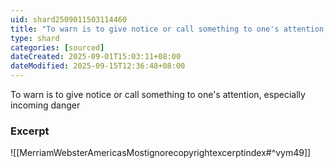 ```yaml
---
uid: shard2509011503114460
title: "To warn is to give notice or call something to one's attention, especially incoming danger"
type: shard
categories: [sourced]
dateCreated: 2025-09-01T15:03:11+08:00
dateModified: 2025-09-15T12:36:48+08:00
---
```

To warn is to give notice or call something to one's attention, especially incoming danger

### Excerpt
![[MerriamWebsterAmericasMostignorecopyrightexcerptindex#^vym49]]